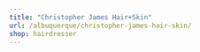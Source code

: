 ```yaml
---
title: "Christopher James Hair+Skin"
url: /albuquerque/christopher-james-hair-skin/
shop: hairdresser
---
```


